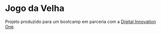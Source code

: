 # Jogo da Velha

Projeto produzido para um bootcamp em parceria com a [Digital Innovation One](https://digitalinnovation.one).